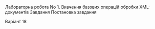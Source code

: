 Лабораторна робота No 1. Вивчення базових операцій обробки XML-документів
Завдання
Постановка завдання

Варіант 18

